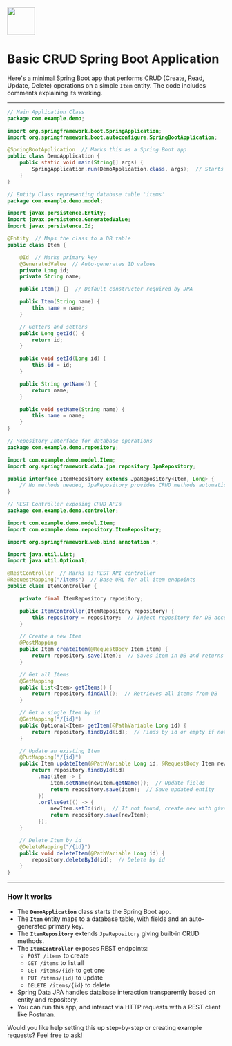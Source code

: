 <img src="https://r2cdn.perplexity.ai/pplx-full-logo-primary-dark%402x.png" style="height:64px;margin-right:32px"/>

# Basic CRUD Spring Boot Application

Here's a minimal Spring Boot app that performs CRUD (Create, Read, Update, Delete) operations on a simple `Item` entity. The code includes comments explaining its working.

***

```java
// Main Application Class
package com.example.demo;

import org.springframework.boot.SpringApplication;
import org.springframework.boot.autoconfigure.SpringBootApplication;

@SpringBootApplication  // Marks this as a Spring Boot app
public class DemoApplication {
    public static void main(String[] args) {
        SpringApplication.run(DemoApplication.class, args);  // Starts the app
    }
}
```

```java
// Entity Class representing database table 'items'
package com.example.demo.model;

import javax.persistence.Entity;
import javax.persistence.GeneratedValue;
import javax.persistence.Id;

@Entity  // Maps the class to a DB table
public class Item {

    @Id  // Marks primary key
    @GeneratedValue  // Auto-generates ID values
    private Long id;
    private String name;

    public Item() {}  // Default constructor required by JPA

    public Item(String name) {
        this.name = name;
    }

    // Getters and setters
    public Long getId() {
        return id;
    }

    public void setId(Long id) {
        this.id = id;
    }

    public String getName() {
        return name;
    }

    public void setName(String name) {
        this.name = name;
    }
}
```

```java
// Repository Interface for database operations
package com.example.demo.repository;

import com.example.demo.model.Item;
import org.springframework.data.jpa.repository.JpaRepository;

public interface ItemRepository extends JpaRepository<Item, Long> {
    // No methods needed, JpaRepository provides CRUD methods automatically
}
```

```java
// REST Controller exposing CRUD APIs
package com.example.demo.controller;

import com.example.demo.model.Item;
import com.example.demo.repository.ItemRepository;

import org.springframework.web.bind.annotation.*;

import java.util.List;
import java.util.Optional;

@RestController  // Marks as REST API controller
@RequestMapping("/items")  // Base URL for all item endpoints
public class ItemController {

    private final ItemRepository repository;

    public ItemController(ItemRepository repository) {
        this.repository = repository;  // Inject repository for DB access
    }

    // Create a new Item
    @PostMapping
    public Item createItem(@RequestBody Item item) {
        return repository.save(item);  // Saves item in DB and returns it
    }

    // Get all Items
    @GetMapping
    public List<Item> getItems() {
        return repository.findAll();  // Retrieves all items from DB
    }

    // Get a single Item by id
    @GetMapping("/{id}")
    public Optional<Item> getItem(@PathVariable Long id) {
        return repository.findById(id);  // Finds by id or empty if not found
    }

    // Update an existing Item
    @PutMapping("/{id}")
    public Item updateItem(@PathVariable Long id, @RequestBody Item newItem) {
        return repository.findById(id)
          .map(item -> {
              item.setName(newItem.getName());  // Update fields
              return repository.save(item);  // Save updated entity
          })
          .orElseGet(() -> {
              newItem.setId(id);  // If not found, create new with given id
              return repository.save(newItem);
          });
    }

    // Delete Item by id
    @DeleteMapping("/{id}")
    public void deleteItem(@PathVariable Long id) {
        repository.deleteById(id);  // Delete by id
    }
}
```


***

### How it works

- The **`DemoApplication`** class starts the Spring Boot app.
- The **`Item`** entity maps to a database table, with fields and an auto-generated primary key.
- The **`ItemRepository`** extends `JpaRepository` giving built-in CRUD methods.
- The **`ItemController`** exposes REST endpoints:
    - `POST /items` to create
    - `GET /items` to list all
    - `GET /items/{id}` to get one
    - `PUT /items/{id}` to update
    - `DELETE /items/{id}` to delete
- Spring Data JPA handles database interaction transparently based on entity and repository.
- You can run this app, and interact via HTTP requests with a REST client like Postman.

Would you like help setting this up step-by-step or creating example requests? Feel free to ask!

